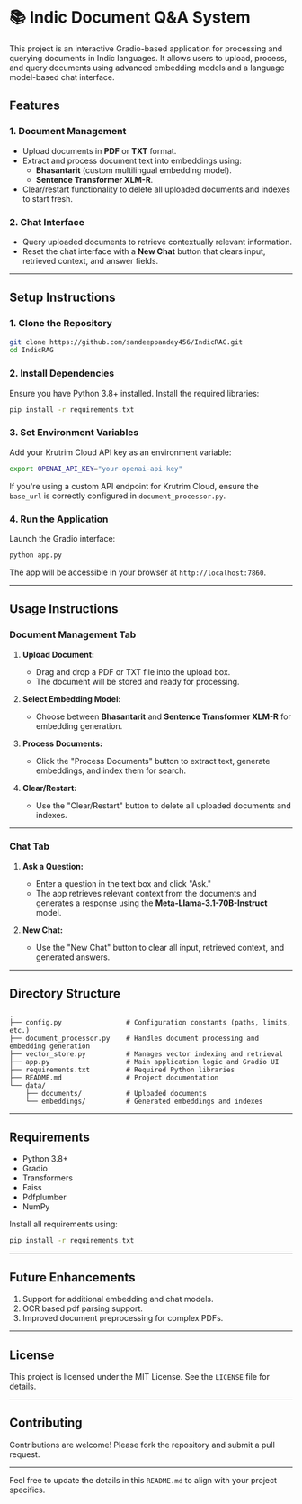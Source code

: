 

# 📚 Indic Document Q&A System

This project is an interactive Gradio-based application for processing and querying documents in Indic languages. It allows users to upload, process, and query documents using advanced embedding models and a language model-based chat interface.

## Features

### 1. Document Management
- Upload documents in **PDF** or **TXT** format.
- Extract and process document text into embeddings using:
  - **Bhasantarit** (custom multilingual embedding model).
  - **Sentence Transformer XLM-R**.
- Clear/restart functionality to delete all uploaded documents and indexes to start fresh.

### 2. Chat Interface
- Query uploaded documents to retrieve contextually relevant information.
- Reset the chat interface with a **New Chat** button that clears input, retrieved context, and answer fields.

---

## Setup Instructions

### 1. Clone the Repository
```bash
git clone https://github.com/sandeeppandey456/IndicRAG.git
cd IndicRAG
```

### 2. Install Dependencies
Ensure you have Python 3.8+ installed. Install the required libraries:
```bash
pip install -r requirements.txt
```

### 3. Set Environment Variables
Add your Krutrim Cloud API key as an environment variable:
```bash
export OPENAI_API_KEY="your-openai-api-key"
```

If you're using a custom API endpoint for Krutrim Cloud, ensure the `base_url` is correctly configured in `document_processor.py`.

### 4. Run the Application
Launch the Gradio interface:
```bash
python app.py
```

The app will be accessible in your browser at `http://localhost:7860`.

---

## Usage Instructions

### Document Management Tab
1. **Upload Document:**
   - Drag and drop a PDF or TXT file into the upload box.
   - The document will be stored and ready for processing.

2. **Select Embedding Model:**
   - Choose between **Bhasantarit** and **Sentence Transformer XLM-R** for embedding generation.

3. **Process Documents:**
   - Click the "Process Documents" button to extract text, generate embeddings, and index them for search.

4. **Clear/Restart:**
   - Use the "Clear/Restart" button to delete all uploaded documents and indexes.

---

### Chat Tab
1. **Ask a Question:**
   - Enter a question in the text box and click "Ask."
   - The app retrieves relevant context from the documents and generates a response using the **Meta-Llama-3.1-70B-Instruct** model.

2. **New Chat:**
   - Use the "New Chat" button to clear all input, retrieved context, and generated answers.

---

## Directory Structure
```
.
├── config.py                # Configuration constants (paths, limits, etc.)
├── document_processor.py    # Handles document processing and embedding generation
├── vector_store.py          # Manages vector indexing and retrieval
├── app.py                   # Main application logic and Gradio UI
├── requirements.txt         # Required Python libraries
├── README.md                # Project documentation
└── data/
    ├── documents/           # Uploaded documents
    └── embeddings/          # Generated embeddings and indexes
```

---

## Requirements

- Python 3.8+
- Gradio
- Transformers
- Faiss
- Pdfplumber
- NumPy

Install all requirements using:
```bash
pip install -r requirements.txt
```

---

## Future Enhancements
1. Support for additional embedding and chat models.
2. OCR based pdf parsing support.
3. Improved document preprocessing for complex PDFs.

---

## License
This project is licensed under the MIT License. See the `LICENSE` file for details.

---

## Contributing
Contributions are welcome! Please fork the repository and submit a pull request.

---

Feel free to update the details in this `README.md` to align with your project specifics.